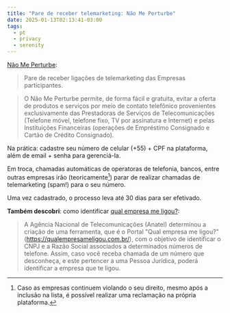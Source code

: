 ```yaml
---
title: "Pare de receber telemarketing: Não Me Perturbe"
date: 2025-01-13T02:13:41-03:00
tags:
  - pt
  - privacy
  - serenity
---
```


[Não Me Perturbe](https://naomeperturbe.com.br/):

> Pare de receber ligações de telemarketing das Empresas participantes.

> O Não Me Perturbe permite, de forma fácil e gratuita, evitar a oferta de
> produtos e serviços por meio de contato telefônico provenientes exclusivamente
> das Prestadoras de Serviços de Telecomunicações (Telefone móvel, telefone
> fixo, TV por assinatura e Internet) e pelas Instituições Financeiras
> (operações de Empréstimo Consignado e Cartão de Crédito Consignado).

Na prática: cadastre seu número de celular (+55) + CPF na plataforma, além de
email + senha para gerenciá-la.

Em troca, chamadas automáticas de operatoras de telefonia, bancos, entre outras
empresas irão (teoricamente[^1]) parar de realizar chamadas de telemarketing (spam!)
para o seu número.

Uma vez cadastrado, o processo leva até 30 dias para ser efetivado.

**Também descobri**: como identificar [qual empresa me
ligou?](https://qualempresameligou.com.br/):

> A Agência Nacional de Telecomunicações (Anatel) determinou a criação de uma
> ferramenta, que é o Portal "Qual empresa me ligou?"
> (https://qualempresameligou.com.br/), com o objetivo de identificar o CNPJ e a
> Razão Social associados a determinados números de telefone. Assim, caso você
> receba chamada de um número que desconheça, e este pertencer a uma Pessoa
> Jurídica, poderá identificar a empresa que te ligou.

[^1]: Caso as empresas continuem violando o seu direito, mesmo após a inclusão
    na lista, é possível realizar uma reclamação na própria plataforma.
